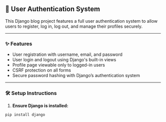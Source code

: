 ## 🔐 User Authentication System

This Django blog project features a full user authentication system to allow users to register, log in, log out, and manage their profiles securely.

---

### ✨ Features

- User registration with username, email, and password
- User login and logout using Django's built-in views
- Profile page viewable only to logged-in users
- CSRF protection on all forms
- Secure password hashing with Django’s authentication system

---

### 🛠️ Setup Instructions

1. **Ensure Django is installed:**

```bash
pip install django

